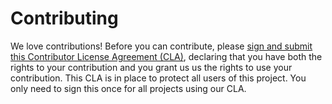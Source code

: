 # Contributing

We love contributions! Before you can contribute, please [sign and submit this Contributor License Agreement (CLA)](https://www.deshaw.com/oss/cla),
declaring that you have both the rights to your contribution and you grant us us the rights to use your contribution.
This CLA is in place to protect all users of this project. You only need to sign this once for all projects using our CLA.